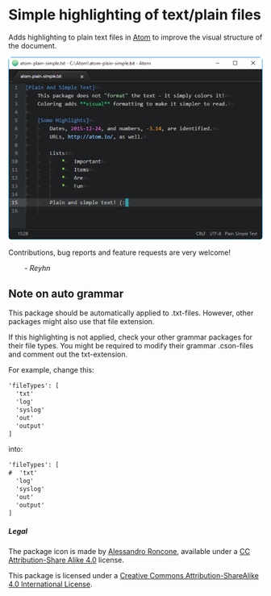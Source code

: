 # Simple highlighting of text/plain files

Adds highlighting to plain text files in [Atom](https://atom.io/) to improve the visual structure of the document.

![Screenshot](https://raw.githubusercontent.com/Reyhn3/atom-plain-simple/master/screenshots/screenshot.png)

Contributions, bug reports and feature requests are very welcome!

&nbsp; &nbsp; &nbsp; &nbsp; _- Reyhn_




## Note on auto grammar

This package should be automatically applied to .txt-files.
However, other packages might also use that file extension.

If this highlighting is not applied, check your other grammar packages for their file types.
You might be required to modify their grammar .cson-files and comment out the txt-extension.

For example, change this:
```
'fileTypes': [
  'txt'
  'log'
  'syslog'
  'out'
  'output'
]
```
into:
```
'fileTypes': [
#  'txt'
  'log'
  'syslog'
  'out'
  'output'
]
```




##### Legal

The package icon is made by [Alessandro Roncone](https://github.com/alecive), available under a [CC Attribution-Share Alike 4.0](http://creativecommons.org/licenses/by-sa/4.0/) license.

This package is licensed under a [Creative Commons Attribution-ShareAlike 4.0 International License](http://creativecommons.org/licenses/by-sa/4.0/).
